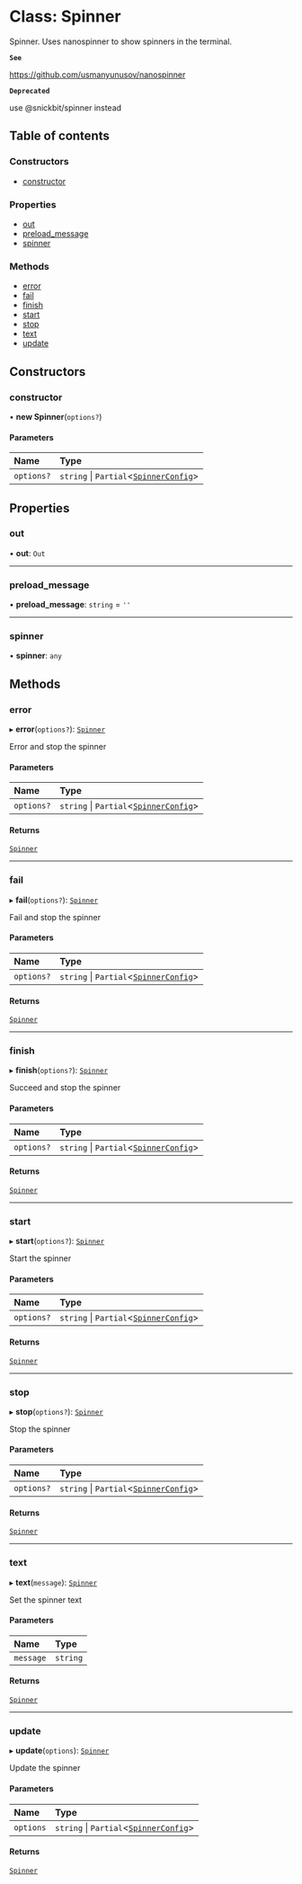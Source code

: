 # Class: Spinner

Spinner. Uses nanospinner to show spinners in the terminal.

**`See`**

https://github.com/usmanyunusov/nanospinner

**`Deprecated`**

use @snickbit/spinner instead

## Table of contents

### Constructors

- [constructor](Spinner.md#constructor)

### Properties

- [out](Spinner.md#out)
- [preload\_message](Spinner.md#preload_message)
- [spinner](Spinner.md#spinner)

### Methods

- [error](Spinner.md#error)
- [fail](Spinner.md#fail)
- [finish](Spinner.md#finish)
- [start](Spinner.md#start)
- [stop](Spinner.md#stop)
- [text](Spinner.md#text)
- [update](Spinner.md#update)

## Constructors

### constructor

• **new Spinner**(`options?`)

#### Parameters

| Name | Type |
| :------ | :------ |
| `options?` | `string` \| `Partial`<[`SpinnerConfig`](../interfaces/SpinnerConfig.md)\> |

## Properties

### out

• **out**: `Out`

___

### preload\_message

• **preload\_message**: `string` = `''`

___

### spinner

• **spinner**: `any`

## Methods

### error

▸ **error**(`options?`): [`Spinner`](Spinner.md)

Error and stop the spinner

#### Parameters

| Name | Type |
| :------ | :------ |
| `options?` | `string` \| `Partial`<[`SpinnerConfig`](../interfaces/SpinnerConfig.md)\> |

#### Returns

[`Spinner`](Spinner.md)

___

### fail

▸ **fail**(`options?`): [`Spinner`](Spinner.md)

Fail and stop the spinner

#### Parameters

| Name | Type |
| :------ | :------ |
| `options?` | `string` \| `Partial`<[`SpinnerConfig`](../interfaces/SpinnerConfig.md)\> |

#### Returns

[`Spinner`](Spinner.md)

___

### finish

▸ **finish**(`options?`): [`Spinner`](Spinner.md)

Succeed and stop the spinner

#### Parameters

| Name | Type |
| :------ | :------ |
| `options?` | `string` \| `Partial`<[`SpinnerConfig`](../interfaces/SpinnerConfig.md)\> |

#### Returns

[`Spinner`](Spinner.md)

___

### start

▸ **start**(`options?`): [`Spinner`](Spinner.md)

Start the spinner

#### Parameters

| Name | Type |
| :------ | :------ |
| `options?` | `string` \| `Partial`<[`SpinnerConfig`](../interfaces/SpinnerConfig.md)\> |

#### Returns

[`Spinner`](Spinner.md)

___

### stop

▸ **stop**(`options?`): [`Spinner`](Spinner.md)

Stop the spinner

#### Parameters

| Name | Type |
| :------ | :------ |
| `options?` | `string` \| `Partial`<[`SpinnerConfig`](../interfaces/SpinnerConfig.md)\> |

#### Returns

[`Spinner`](Spinner.md)

___

### text

▸ **text**(`message`): [`Spinner`](Spinner.md)

Set the spinner text

#### Parameters

| Name | Type |
| :------ | :------ |
| `message` | `string` |

#### Returns

[`Spinner`](Spinner.md)

___

### update

▸ **update**(`options`): [`Spinner`](Spinner.md)

Update the spinner

#### Parameters

| Name | Type |
| :------ | :------ |
| `options` | `string` \| `Partial`<[`SpinnerConfig`](../interfaces/SpinnerConfig.md)\> |

#### Returns

[`Spinner`](Spinner.md)
